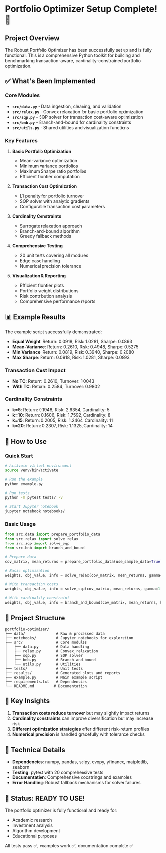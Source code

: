 # Portfolio Optimizer Setup Complete! 🎉

## Project Overview

The Robust Portfolio Optimizer has been successfully set up and is fully functional. This is a comprehensive Python toolkit for building and benchmarking transaction-aware, cardinality-constrained portfolio optimization.

## ✅ What's Been Implemented

### Core Modules
- **`src/data.py`** - Data ingestion, cleaning, and validation
- **`src/relax.py`** - Convex relaxation for basic portfolio optimization
- **`src/sqp.py`** - SQP solver for transaction cost-aware optimization
- **`src/bnb.py`** - Branch-and-bound for cardinality constraints
- **`src/utils.py`** - Shared utilities and visualization functions

### Key Features
1. **Basic Portfolio Optimization**
   - Mean-variance optimization
   - Minimum variance portfolios
   - Maximum Sharpe ratio portfolios
   - Efficient frontier computation

2. **Transaction Cost Optimization**
   - L1 penalty for portfolio turnover
   - SQP solver with analytic gradients
   - Configurable transaction cost parameters

3. **Cardinality Constraints**
   - Surrogate relaxation approach
   - Branch-and-bound algorithm
   - Greedy fallback methods

4. **Comprehensive Testing**
   - 20 unit tests covering all modules
   - Edge case handling
   - Numerical precision tolerance

5. **Visualization & Reporting**
   - Efficient frontier plots
   - Portfolio weight distributions
   - Risk contribution analysis
   - Comprehensive performance reports

## 📊 Example Results

The example script successfully demonstrated:

- **Equal Weight**: Return: 0.0918, Risk: 1.0281, Sharpe: 0.0893
- **Mean-Variance**: Return: 0.2610, Risk: 0.4948, Sharpe: 0.5275
- **Min Variance**: Return: 0.0819, Risk: 0.3940, Sharpe: 0.2080
- **Max Sharpe**: Return: 0.0918, Risk: 1.0281, Sharpe: 0.0893

### Transaction Cost Impact
- **No TC**: Return: 0.2610, Turnover: 1.0043
- **With TC**: Return: 0.2584, Turnover: 0.9802

### Cardinality Constraints
- **k=5**: Return: 0.1948, Risk: 2.6354, Cardinality: 5
- **k=10**: Return: 0.1606, Risk: 1.7592, Cardinality: 8
- **k=15**: Return: 0.2005, Risk: 1.2464, Cardinality: 11
- **k=20**: Return: 0.2307, Risk: 1.1325, Cardinality: 14

## 🚀 How to Use

### Quick Start
```bash
# Activate virtual environment
source venv/bin/activate

# Run the example
python example.py

# Run tests
python -m pytest tests/ -v

# Start Jupyter notebook
jupyter notebook notebooks/
```

### Basic Usage
```python
from src.data import prepare_portfolio_data
from src.relax import solve_relax
from src.sqp import solve_sqp
from src.bnb import branch_and_bound

# Prepare data
cov_matrix, mean_returns = prepare_portfolio_data(use_sample_data=True)

# Basic optimization
weights, obj_value, info = solve_relax(cov_matrix, mean_returns, gamma=1.0)

# With transaction costs
weights, obj_value, info = solve_sqp(cov_matrix, mean_returns, gamma=1.0, lambda_tc=0.01)

# With cardinality constraint
weights, obj_value, info = branch_and_bound(cov_matrix, mean_returns, k=10)
```

## 📁 Project Structure
```
portfolio-optimizer/
├── data/              # Raw & processed data
├── notebooks/         # Jupyter notebooks for exploration
├── src/               # Core modules
│   ├── data.py        # Data handling
│   ├── relax.py       # Convex relaxation
│   ├── sqp.py         # SQP solver
│   ├── bnb.py         # Branch-and-bound
│   └── utils.py       # Utilities
├── tests/             # Unit tests
├── results/           # Generated plots and reports
├── example.py         # Main example script
├── requirements.txt   # Dependencies
└── README.md         # Documentation
```

## 🎯 Key Insights

1. **Transaction costs reduce turnover** but may slightly impact returns
2. **Cardinality constraints** can improve diversification but may increase risk
3. **Different optimization strategies** offer different risk-return profiles
4. **Numerical precision** is handled gracefully with tolerance checks

## 🔧 Technical Details

- **Dependencies**: numpy, pandas, scipy, cvxpy, yfinance, matplotlib, seaborn
- **Testing**: pytest with 20 comprehensive tests
- **Documentation**: Comprehensive docstrings and examples
- **Error Handling**: Robust fallback mechanisms for solver failures

## 🎉 Status: READY TO USE!

The portfolio optimizer is fully functional and ready for:
- Academic research
- Investment analysis
- Algorithm development
- Educational purposes

All tests pass ✅, examples work ✅, documentation complete ✅ 